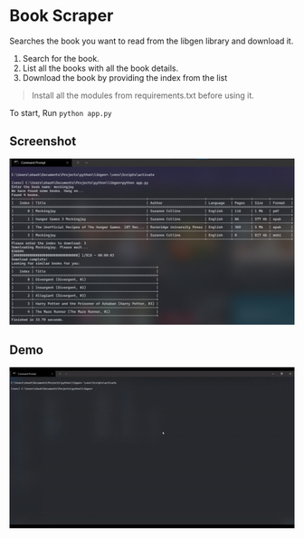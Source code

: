 # Book Scraper

Searches the book you want to read from the libgen library and download it.

1. Search for the book.
2. List all the books with all the book details.
3. Download the book by providing the index from the list

> Install all the modules from requirements.txt before using it.

To start, Run `python app.py`

## Screenshot

![Screenshot](screenshot.png)

## Demo

![Demo](demo.gif)
